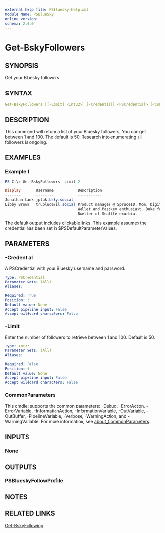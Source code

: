 ```yaml
---
external help file: PSBluesky-help.xml
Module Name: PSBlueSky
online version:
schema: 2.0.0
---
```


# Get-BskyFollowers

## SYNOPSIS

Get your Bluesky followers

## SYNTAX

```yaml
Get-BskyFollowers [[-Limit] <Int32>] [-Credential] <PSCredential> [<CommonParameters>]
```

## DESCRIPTION

This command will return a list of your Bluesky followers, You can get between 1 and 100. The default is 50. Research into enumerating all followers is ongoing.

## EXAMPLES

### Example 1

```powershell
PS C:\> Get-BskyFollowers -Limit 2

Display       Username           Description
-------       --------           -----------
Jonathan Lank jpluk.bsky.social
Libby Brown   trubludevil.social Product manager @ SpruceID. Mom. Digital
                                 Wallet and Passkey enthusiast. Duke fan.
                                 Dweller of Seattle exurbia.

```

The default output includes clickable links. This example assumes the credential has been set in $PSDefaultParameterValues.

## PARAMETERS

### -Credential

A PSCredential with your Bluesky username and password.

```yaml
Type: PSCredential
Parameter Sets: (All)
Aliases:

Required: True
Position: 2
Default value: None
Accept pipeline input: False
Accept wildcard characters: False
```

### -Limit

Enter the number of followers to retrieve between 1 and 100.
Default is 50.

```yaml
Type: Int32
Parameter Sets: (All)
Aliases:

Required: False
Position: 0
Default value: None
Accept pipeline input: False
Accept wildcard characters: False
```

### CommonParameters

This cmdlet supports the common parameters: -Debug, -ErrorAction, -ErrorVariable, -InformationAction, -InformationVariable, -OutVariable, -OutBuffer, -PipelineVariable, -Verbose, -WarningAction, and -WarningVariable. For more information, see [about_CommonParameters](http://go.microsoft.com/fwlink/?LinkID=113216).

## INPUTS

### None

## OUTPUTS

### PSBlueskyFollowProfile

## NOTES

## RELATED LINKS

[Get-BskyFollowing](Get-BskyFollowing.md)
